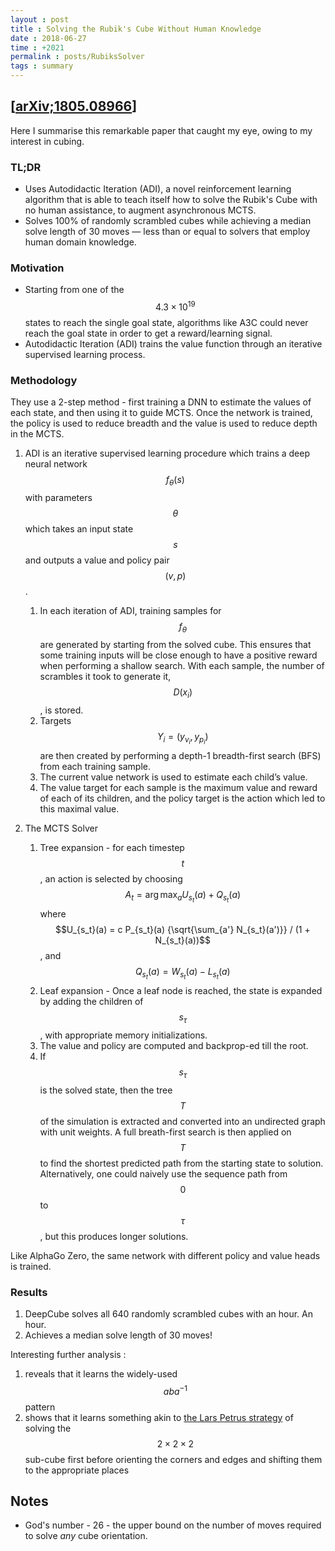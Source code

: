 ```yaml
---
layout : post
title : Solving the Rubik's Cube Without Human Knowledge
date : 2018-06-27
time : +2021
permalink : posts/RubiksSolver
tags : summary
---
```


[[arXiv;1805.08966](https://arxiv.org/pdf/1805.08966v1.pdf)] 
---

Here I summarise this remarkable paper that caught my eye, owing to my interest in cubing. 

### TL;DR

- Uses Autodidactic Iteration (ADI), a novel reinforcement learning algorithm that is able to teach itself how to solve the Rubik's Cube with no human assistance, to augment asynchronous MCTS. 
- Solves 100% of randomly scrambled cubes while achieving a median solve length of 30 moves — less than or equal to solvers that employ human domain knowledge. 


### Motivation

- Starting from one of the $$4.3 \times 10^{19}$$ states to reach the single goal state, algorithms like A3C could never reach the goal state in order to get a reward/learning signal.
- Autodidactic Iteration (ADI) trains the value function through an iterative supervised learning process.

### Methodology

They use a 2-step method - first training a DNN to estimate the values of each state, and then using it to guide MCTS. Once the network is trained, the policy is used to reduce breadth and the value is used to reduce depth in the MCTS.     

1. ADI is an iterative supervised learning procedure which trains a deep neural network $$f_{\theta}(s)$$ with parameters $$\theta$$ which takes an input state $$s$$ and outputs a value and policy pair $$(v, p)$$.
    1. In each iteration of ADI, training samples for $$f_{\theta}$$ are generated by starting from the solved cube. This ensures that some training inputs will be close enough to have a positive reward when performing a shallow search. With each sample, the number of scrambles it took to generate it, $$D(x_i)$$, is stored.
    2. Targets $$Y_i = (y_{v_i} , y_{p_i})$$ are then created by performing a depth-1 breadth-first search (BFS) from each training sample.
    3. The current value network is used to estimate each child’s value. 
    4. The value target for each sample is the maximum value and reward of each of its children, and the policy target is the action which led to this maximal value.

2. The MCTS Solver
    1. Tree expansion - for each timestep $$t$$, an action is selected by choosing $$A_t = \arg\max_{a} U_{s_t}(a) + Q_{s_t}(a)$$ where $$U_{s_t}(a) = c P_{s_t}(a) {\sqrt{\sum_{a'} N_{s_t}(a')}} / (1 + N_{s_t}(a))$$, and $$Q_{s_t}(a) = {W_{s_t}(a)} - L_{s_t}(a)$$
    2. Leaf expansion - Once a leaf node is reached, the state is expanded by adding the children of $$s_\tau$$, with appropriate memory initializations.
    3. The value and policy are computed and backprop-ed till the root.
    4. If $$s_{\tau}$$ is the solved state, then the tree $$T$$ of the simulation is extracted and converted into an undirected graph with unit weights. A full breath-first search is then applied on $$T$$ to find the shortest predicted path from the starting state to solution. Alternatively, one could naively use the sequence path from $$0$$ to $$\tau$$, but this produces longer solutions.
        

Like AlphaGo Zero, the same network with different policy and value heads is trained.

### Results

1. DeepCube solves all 640 randomly scrambled cubes with an hour. An hour.
2. Achieves a median solve length of 30 moves!

Interesting further analysis :
1. reveals that it learns the widely-used $$aba^{-1}$$ pattern 
2. shows that it learns something akin to [the Lars Petrus strategy](http://lar5.com/cube/) of solving the $$2\times2\times2$$ sub-cube first before orienting the corners and edges and shifting them to the appropriate places  
    
## Notes

- God's number - 26 - the upper bound on the number of moves required to solve *any* cube orientation.
